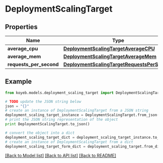 # DeploymentScalingTarget


## Properties
Name | Type | Description | Notes
------------ | ------------- | ------------- | -------------
**average_cpu** | [**DeploymentScalingTargetAverageCPU**](DeploymentScalingTargetAverageCPU.md) |  | [optional] 
**average_mem** | [**DeploymentScalingTargetAverageMem**](DeploymentScalingTargetAverageMem.md) |  | [optional] 
**requests_per_second** | [**DeploymentScalingTargetRequestsPerSecond**](DeploymentScalingTargetRequestsPerSecond.md) |  | [optional] 

## Example

```python
from koyeb.models.deployment_scaling_target import DeploymentScalingTarget

# TODO update the JSON string below
json = "{}"
# create an instance of DeploymentScalingTarget from a JSON string
deployment_scaling_target_instance = DeploymentScalingTarget.from_json(json)
# print the JSON string representation of the object
print DeploymentScalingTarget.to_json()

# convert the object into a dict
deployment_scaling_target_dict = deployment_scaling_target_instance.to_dict()
# create an instance of DeploymentScalingTarget from a dict
deployment_scaling_target_form_dict = deployment_scaling_target.from_dict(deployment_scaling_target_dict)
```
[[Back to Model list]](../README.md#documentation-for-models) [[Back to API list]](../README.md#documentation-for-api-endpoints) [[Back to README]](../README.md)


